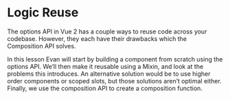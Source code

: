 # Logic Reuse

The options API in Vue 2 has a couple ways to reuse code across your  codebase.  However, they each have their drawbacks which the Composition API solves.

In this lesson Evan will start by building a component from scratch  using the options API.  We’ll then make it reusable using a Mixin, and  look at the problems this introduces.  An alternative solution would be  to use higher order components or scoped slots, but those solutions  aren’t optimal either. Finally, we use the composition API to create a  composition function.